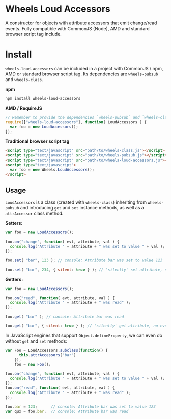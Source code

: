Wheels Loud Accessors
=====================

A constructor for objects with attribute accessors that emit change/read events. Fully compatible with CommonJS (Node), AMD and standard browser script tag include.


Install
=======

`wheels-loud-accessors` can be included in a project with CommonJS / npm, AMD or standard browser script tag. Its dependencies are `wheels-pubsub` and `wheels-class`.

**npm**

```shell
npm install wheels-loud-accessors
```

**AMD / RequireJS**

```javascript
// Remember to provide the dependencies `wheels-pubsub` and `wheels-class`
require(["wheels-loud-accessors"], function( LoudAccessors ) {
  var foo = new LoudAccessors();
});
```

**Traditional browser script tag**

```html
<script type="text/javascript" src="path/to/wheels-class.js"></script>
<script type="text/javascript" src="path/to/wheels-pubsub.js"></script>
<script type="text/javascript" src="path/to/wheels-loud-accessors.js"></script>
<script type="text/javascript">
  var foo = new Wheels.LoudAccessors();
</script>
```


Usage
-----

`LoudAccessors` is a class (created with `wheels-class`) inheriting from `wheels-pubsub` and introducing `get` and `set` instance methods, as well as a `attrAccessor` class method.

**Setters:**

```javascript
var foo = new LoudAccessors();

foo.on("change", function( evt, attribute, val ) {
  console.log("Attribute " + attribute + " was set to value " + val );
});

foo.set( "bar", 123 ); // console: Attribute bar was set to value 123

foo.set( "bar", 234, { silent: true } ); // 'silently' set attribute, no event triggered
```

**Getters:**

```javascript
var foo = new LoudAccessors();

foo.on("read", function( evt, attribute, val ) {
  console.log("Attribute " + attribute + " was read" );
});

foo.get( "bar" ); // console: Attribute bar was read

foo.get( "bar", { silent: true } ); // 'silently' get attribute, no event triggered
```

In JavaScript engines that support `Object.defineProperty`, we can even do without `get` and `set` methods:

```javascript
var Foo = LoudAccessors.subclass(function() {
      this.attrAccessors("bar")
    }),
    foo = new Foo();

foo.on("change", function( evt, attribute, val ) {
  console.log("Attribute " + attribute + " was set to value " + val );
});
foo.on("read", function( evt, attribute, val ) {
  console.log("Attribute " + attribute + " was read" );
});

foo.bar = 123;      // console: Attribute bar was set to value 123
var qux = foo.bar;  // console: Attribute bar was read
```